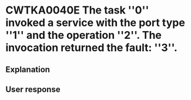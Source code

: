# CWTKA0040E The task ''0'' invoked a service with the port type ''1'' and the operation ''2''. The invocation returned the fault: ''3''.

## Explanation

## User response